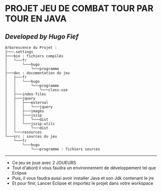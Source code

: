 # PROJET JEU DE COMBAT TOUR PAR TOUR EN JAVA

## ***Developed by Hugo Fief***

```
Arborescence du Projet :
├───.settings
├───bin : fichiers compilés
│   └───fr
│       └───hugo
│           └───programme
├───doc : documentation du jeu
│   ├───fr
│   │   └───hugo
│   │       └───programme
│   │           └───class-use
│   ├───index-files
│   ├───jquery
│   │   ├───external
│   │   │   └───jquery
│   │   ├───images
│   │   ├───jszip
│   │   │   └───dist
│   │   └───jszip-utils
│   │       └───dist
│   └───resources
└───src : sources du jeu
    └───fr
        └───hugo
            └───programme : fichiers sources
```
---

- Ce jeu se joue avec 2 JOUEURS 
- Tout d'abord il vous faudra un environnement de développement tel que Eclipse
- Puis, il vous faudra aussi avoir installer Java et son Jdk contenant le jre
- Et pour finir, Lancer Eclipse et importez le projet dans votre workspace
